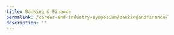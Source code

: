 ```yaml
---
title: Banking & Finance
permalink: /career-and-industry-symposium/bankingandfinance/
description: ""
---
```

